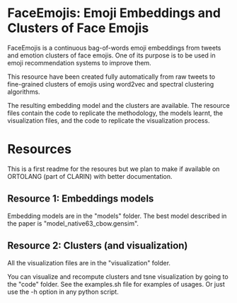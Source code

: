 # FaceEmojis: Emoji Embeddings and Clusters of Face Emojis

FaceEmojis is a continuous bag-of-words emoji embeddings from tweets and emotion clusters of face emojis. One of its purpose is to be used in emoji recommendation systems to improve them.

This resource have been created fully automatically from raw tweets to fine-grained clusters of emojis using word2vec and spectral clustering algorithms.

The resulting embedding model and the clusters are available. The resource files contain the code to replicate the methodology, the models learnt, the visualization files, and the code to replicate the visualization process.

# Resources

This is a first readme for the resoures but we plan to make if available on ORTOLANG (part of CLARIN) with better documentation.

## Resource 1: Embeddings models

Embedding models are in the "models" folder. The best model described in the paper is "model_native63_cbow.gensim".

## Resource 2: Clusters (and visualization)

All the visualization files are in the "visualization" folder.

You can visualize and recompute clusters and tsne visualization by going to the "code" folder.
See the examples.sh file for examples of usages. Or just use the -h option in any python script.

